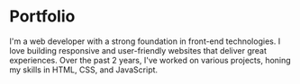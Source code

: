 # Portfolio
I'm a web developer with a strong foundation in front-end technologies. I love building responsive and user-friendly websites that deliver great experiences. Over the past 2 years, I've worked on various projects, honing my skills in HTML, CSS, and JavaScript.
